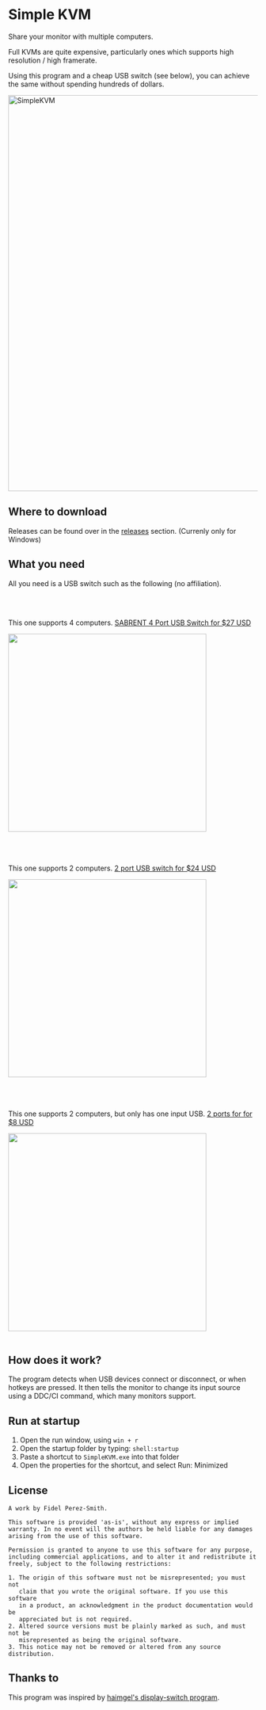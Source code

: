 # Simple KVM
Share your monitor with multiple computers.

Full KVMs are quite expensive, particularly ones which supports high resolution / high framerate.

Using this program and a cheap USB switch (see below), you can achieve the same without spending hundreds of dollars.

<img width="800" alt="SimpleKVM" src="https://github.com/fiddyschmitt/SimpleKVM/assets/15338956/fb0a0817-f6f5-415e-b027-0fc5b0d19b92">

## Where to download
Releases can be found over in the [releases](https://github.com/fiddyschmitt/SimpleKVM/releases) section.
(Currenly only for Windows)

## What you need
All you need is a USB switch such as the following (no affiliation).

<br />
<br />

This one supports 4 computers. [SABRENT 4 Port USB Switch for $27 USD](https://www.amazon.com/Sabrent-Computers-Peripherals-Indicators-USB-USS4/dp/B07RC8F2L3)

<img src="https://github.com/fiddyschmitt/SimpleKVM/assets/15338956/e18b938e-7b8c-4515-9d63-78c858ba2fad" width="400">

<br />
<br />
<br />
<br />

This one supports 2 computers. [2 port USB switch for $24 USD](https://www.amazon.com/UGREEN-Selector-Computers-Peripheral-One-Button/dp/B01MXXQKGM)

<img src="https://github.com/fiddyschmitt/SimpleKVM/assets/15338956/3dd14d24-c00a-48b0-b812-7e4647d4d25b" width="400">

<br />
<br />
<br />
<br />

This one supports 2 computers, but only has one input USB. [2 ports for for $8 USD](https://www.aliexpress.com/item/1005005372231623.html)

<img src="https://github.com/fiddyschmitt/SimpleKVM/assets/15338956/69acf3fd-f5f8-4522-9c08-63f2242d4021" width="400">

<br />
<br />

## How does it work?
The program detects when USB devices connect or disconnect, or when hotkeys are pressed. It then tells the monitor to change its input source using a DDC/CI command, which many monitors support.

## Run at startup
1. Open the run window, using `win + r`
2. Open the startup folder by typing: `shell:startup`
3. Paste a shortcut to `SimpleKVM.exe` into that folder
4. Open the properties for the shortcut, and select Run: Minimized

## License

```
A work by Fidel Perez-Smith.

This software is provided 'as-is', without any express or implied
warranty. In no event will the authors be held liable for any damages
arising from the use of this software.

Permission is granted to anyone to use this software for any purpose,
including commercial applications, and to alter it and redistribute it
freely, subject to the following restrictions:

1. The origin of this software must not be misrepresented; you must not
   claim that you wrote the original software. If you use this software
   in a product, an acknowledgment in the product documentation would be
   appreciated but is not required.
2. Altered source versions must be plainly marked as such, and must not be
   misrepresented as being the original software.
3. This notice may not be removed or altered from any source distribution.
```

## Thanks to
This program was inspired by [haimgel's display-switch program](https://github.com/haimgel/display-switch).
